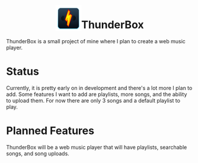 # <div align="center"><img src="public/ThunderBox.png" alt="Logo" style="vertical-align: bottom; width: 70px; height: 70px;">ThunderBox</div>
ThunderBox is a small project of mine where I plan to create a web music player.

# Status

Currently, it is pretty early on in development and there's a lot more I plan to add.
Some features I want to add are playlists, more songs, and the ability to upload them.
For now there are only 3 songs and a default playlist to play.

# Planned Features

ThunderBox will be a web music player that will have playlists, searchable songs, and song uploads.
